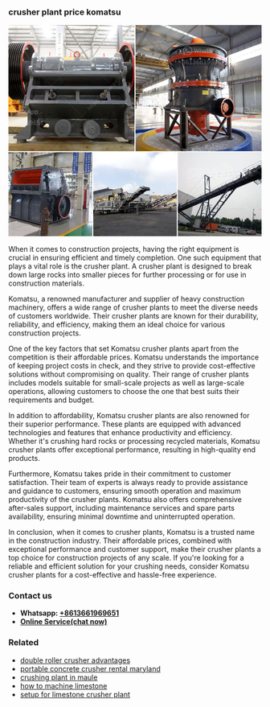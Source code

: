 <h3>crusher plant price komatsu</h3><img src='1706768070.jpg' alt=''><p>When it comes to construction projects, having the right equipment is crucial in ensuring efficient and timely completion. One such equipment that plays a vital role is the crusher plant. A crusher plant is designed to break down large rocks into smaller pieces for further processing or for use in construction materials.</p><p>Komatsu, a renowned manufacturer and supplier of heavy construction machinery, offers a wide range of crusher plants to meet the diverse needs of customers worldwide. Their crusher plants are known for their durability, reliability, and efficiency, making them an ideal choice for various construction projects.</p><p>One of the key factors that set Komatsu crusher plants apart from the competition is their affordable prices. Komatsu understands the importance of keeping project costs in check, and they strive to provide cost-effective solutions without compromising on quality. Their range of crusher plants includes models suitable for small-scale projects as well as large-scale operations, allowing customers to choose the one that best suits their requirements and budget.</p><p>In addition to affordability, Komatsu crusher plants are also renowned for their superior performance. These plants are equipped with advanced technologies and features that enhance productivity and efficiency. Whether it's crushing hard rocks or processing recycled materials, Komatsu crusher plants offer exceptional performance, resulting in high-quality end products.</p><p>Furthermore, Komatsu takes pride in their commitment to customer satisfaction. Their team of experts is always ready to provide assistance and guidance to customers, ensuring smooth operation and maximum productivity of the crusher plants. Komatsu also offers comprehensive after-sales support, including maintenance services and spare parts availability, ensuring minimal downtime and uninterrupted operation.</p><p>In conclusion, when it comes to crusher plants, Komatsu is a trusted name in the construction industry. Their affordable prices, combined with exceptional performance and customer support, make their crusher plants a top choice for construction projects of any scale. If you're looking for a reliable and efficient solution for your crushing needs, consider Komatsu crusher plants for a cost-effective and hassle-free experience.</p><h3>Contact us</h3><ul><li><strong>Whatsapp:&nbsp;<a href="https://wa.me/8613661969651">+8613661969651</a></strong></li><li><a href="https://swt.shibang-china.com/?git&amp;zhl&amp;crusher plant price komatsu"><strong>Online Service(chat now)</strong></a></li></ul><h3>Related</h3><ul><li><a href='double roller crusher advantages.md'>double roller crusher advantages</a></li><li><a href='portable concrete crusher rental maryland.md'>portable concrete crusher rental maryland</a></li><li><a href='crushing plant in maule.md'>crushing plant in maule</a></li><li><a href='how to machine limestone.md'>how to machine limestone</a></li><li><a href='setup for limestone crusher plant.md'>setup for limestone crusher plant</a></li></ul>